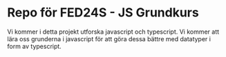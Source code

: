 # Repo för FED24S - JS Grundkurs

Vi kommer i detta projekt utforska javascript och typescript. Vi kommer att lära oss grunderna i javascript för att göra dessa bättre med datatyper i form av typescript.

